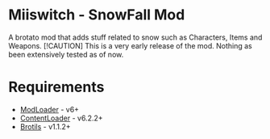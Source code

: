 # Miiswitch - SnowFall Mod

A brotato mod that adds stuff related to snow such as Characters, Items and Weapons.
[!CAUTION] This is a very early release of the mod. Nothing as been extensively tested as of now.

# Requirements
* [ModLoader](https://github.com/GodotModding/godot-mod-loader) - v6+
* [ContentLoader](https://github.com/BrotatoMods/Brotato-ContentLoader) - v6.2.2+
* [Brotils](https://github.com/BrotatoMods/Brotato-Brotils/) - v1.1.2+